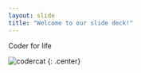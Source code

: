 ```yaml
---
layout: slide
title: "Welcome to our slide deck!"
---
```

Coder for life

![codercat](https://octodex.github.com/images/codercat.jpg)
{: .center}
